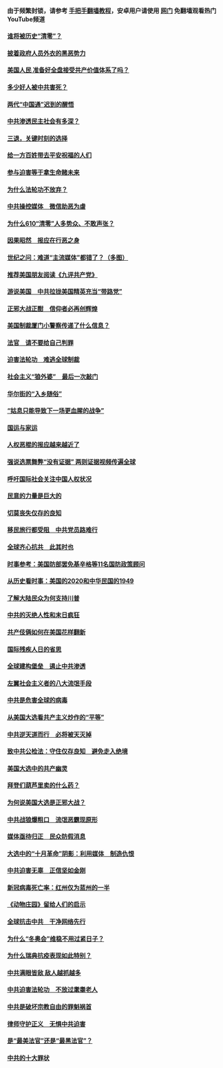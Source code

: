 #### 由于频繁封锁，请参考 [手把手翻墙教程](https://github.com/gfw-breaker/guides/wiki/)，安卓用户请使用 [网门](https://github.com/gfw-breaker/nogfw/blob/master/dl.md?t=01021100) 免翻墙观看热门YouTube频道 

#### [谁将被历史“清零”？](../pages/251/417485.md?t=01021100) 

#### [披着政府人员外衣的黑恶势力](../pages/251/417442.md?t=01021100) 

#### [美国人民 准备好全盘接受共产价值体系了吗？](../pages/251/417491.md?t=01021100) 

#### [多少好人被中共害死？](../pages/251/417144.md?t=01021100) 

#### [两代“中国通”迟到的醒悟](../pages/251/417064.md?t=01021100) 

#### [中共渗透民主社会有多深？](../pages/251/417063.md?t=01021100) 

#### [三退，关键时刻的选择](../pages/251/416969.md?t=01021100) 

#### [给一方百姓带去平安祝福的人们](../pages/251/416941.md?t=01021100) 

#### [参与迫害等于拿生命赌未来](../pages/251/416856.md?t=01021100) 

#### [为什么法轮功不放弃？](../pages/251/416864.md?t=01021100) 

#### [中共操控媒体　微信助恶为虐](../pages/251/416724.md?t=01021100) 

#### [为什么610“清零”人多势众、不敢声张？](../pages/251/416632.md?t=01021100) 

#### [因果昭然　报应在行恶之身](../pages/251/416582.md?t=01021100) 

#### [世纪之问：难道“主流媒体”都错了？（多图）](../pages/251/416571.md?t=01021100) 

#### [推荐美国朋友阅读《九评共产党》](../pages/251/416510.md?t=01021100) 

#### [游说美国　中共拉拢美国精英充当“带路党”](../pages/251/416529.md?t=01021100) 

#### [正邪大战正酣　信仰者必再创辉煌](../pages/251/416433.md?t=01021100) 

#### [美国制裁厦门小警察传递了什么信息？](../pages/251/416432.md?t=01021100) 

#### [法官　请不要给自己判罪](../pages/251/416379.md?t=01021100) 

#### [迫害法轮功　难逃全球制裁](../pages/251/416380.md?t=01021100) 

#### [社会主义“狼外婆”　最后一次敲门](../pages/251/416394.md?t=01021100) 

#### [华尔街的“入乡随俗”](../pages/251/416395.md?t=01021100) 

#### [“姑息只能导致下一场更血腥的战争”](../pages/251/416223.md?t=01021100) 

#### [国运与家运](../pages/251/416224.md?t=01021100) 

#### [人权恶棍的报应越来越近了](../pages/251/416276.md?t=01021100) 

#### [强说选票舞弊“没有证据” 两则证据视频传遍全球](../pages/251/416227.md?t=01021100) 

#### [呼吁国际社会关注中国人权状况](../pages/251/416135.md?t=01021100) 

#### [民意的力量是巨大的](../pages/251/416222.md?t=01021100) 

#### [切莫丧失仅存的良知](../pages/251/416134.md?t=01021100) 

#### [移民旅行都受阻　中共党员路难行](../pages/251/416033.md?t=01021100) 

#### [全球齐心抗共　此其时也](../pages/251/415989.md?t=01021100) 

#### [时事参考：美国防部罢免基辛格等11名国防政策顾问](../pages/251/415970.md?t=01021100) 

#### [从历史看时事：美国的2020和中华民国的1949](../pages/251/415949.md?t=01021100) 

#### [了解大陆民众为何支持川普](../pages/251/415950.md?t=01021100) 

#### [中共的灭绝人性和末日疯狂](../pages/251/415944.md?t=01021100) 

#### [共产伎俩如何在美国花样翻新](../pages/251/415908.md?t=01021100) 

#### [国际残疾人日的省思](../pages/251/415849.md?t=01021100) 

#### [全球建构堡垒　遏止中共渗透](../pages/251/415850.md?t=01021100) 

#### [左翼社会主义者的八大流氓手段](../pages/251/415802.md?t=01021100) 

#### [中共是危害全球的病毒](../pages/251/415569.md?t=01021100) 

#### [从美国大选看共产主义炒作的“平等”](../pages/251/415654.md?t=01021100) 

#### [中共逆天道而行　必将被天灭掉](../pages/251/415626.md?t=01021100) 

#### [致中共公检法：守住仅存良知　避免走入绝境](../pages/251/415627.md?t=01021100) 

#### [美国大选中的共产幽灵](../pages/251/415618.md?t=01021100) 

#### [拜登们葫芦里卖的什么药？](../pages/251/415531.md?t=01021100) 

#### [为何说美国大选是正邪大战？](../pages/251/415530.md?t=01021100) 

#### [中共战狼爆粗口　流氓恶霸现原形](../pages/251/415426.md?t=01021100) 

#### [媒体亟待归正　民众防假消息](../pages/251/415402.md?t=01021100) 

#### [大选中的“十月革命”阴影：利用媒体　制造仇恨](../pages/251/415334.md?t=01021100) 

#### [中共迫害无辜　正信坚如金刚](../pages/251/415307.md?t=01021100) 

#### [新冠病毒死亡率：红州仅为蓝州的一半](../pages/251/415164.md?t=01021100) 

#### [《动物庄园》留给人们的启示](../pages/251/415178.md?t=01021100) 

#### [全球抗击中共　干净网络先行](../pages/251/415096.md?t=01021100) 

#### [为什么“冬奥会”维稳不用过紧日子？](../pages/251/414949.md?t=01021100) 

#### [为什么瑞典抗疫表现如此特别？](../pages/251/414950.md?t=01021100) 

#### [中共满眼皆敌 敌人越抓越多](../pages/251/415053.md?t=01021100) 

#### [中共迫害法轮功　不放过耄耋老人](../pages/251/414994.md?t=01021100) 

#### [中共是破坏宗教自由的罪魁祸首](../pages/251/414901.md?t=01021100) 

#### [律师守护正义　无惧中共迫害](../pages/251/414900.md?t=01021100) 

#### [是“最美法官”还是“最黑法官”？](../pages/251/414885.md?t=01021100) 

#### [中共的十大罪状](../pages/251/414772.md?t=01021100) 

